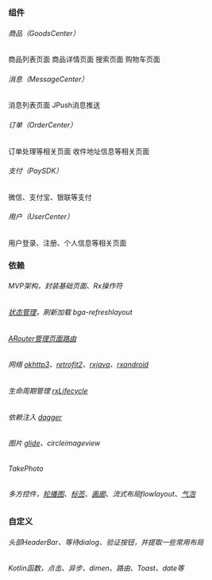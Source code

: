 ### 组件
###### 商品（GoodsCenter）
商品列表页面
商品详情页面
搜索页面
购物车页面
###### 消息（MessageCenter）
消息列表页面
JPush消息推送
###### 订单（OrderCenter）
订单处理等相关页面
收件地址信息等相关页面
###### 支付（PaySDK）
微信、支付宝、银联等支付
###### 用户（UserCenter）
用户登录、注册、个人信息等相关页面

### 依赖
###### MVP架构，封装基础页面、Rx操作符
###### [状态管理](https://github.com/Kennyc1012/MultiStateView)，刷新加载 bga-refreshlayout
###### [ARouter管理页面路由](https://github.com/alibaba/ARouter)
###### 网络 [okhttp3](https://github.com/square/okhttp)、[retrofit2](https://github.com/square/retrofit)、[rxjava](https://github.com/ReactiveX/RxJava)、[rxandroid](https://github.com/ReactiveX/RxAndroid)
###### 生命周期管理 [rxLifecycle](https://github.com/trello/RxLifecycle)
###### 依赖注入 [dagger](https://github.com/square/dagger)
###### 图片 [glide](https://github.com/bumptech/glide)、circleimageview
###### TakePhoto
###### 多方控件，[轮播图](https://github.com/youth5201314/banner)、[标签](https://github.com/shts/TriangleLabelView)、[画廊](https://github.com/crosswall/Android-Coverflow)、流式布局flowlayout、[气泡](https://github.com/qstumn/BadgeView)

### 自定义
###### 头部HeaderBar、等待dialog、验证按钮，并提取一些常用布局
###### Kotlin函数，点击、异步、dimen、路由、Toast、date等